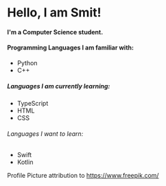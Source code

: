# Hello, I am Smit!

#### I'm a Computer Science student.

#### Programming Languages I am familiar with:

- Python
- C++

##### Languages I am currently learning:

- TypeScript
- HTML
- CSS

###### Languages I want to learn:

- Swift
- Kotlin


Profile Picture attribution to https://www.freepik.com/
